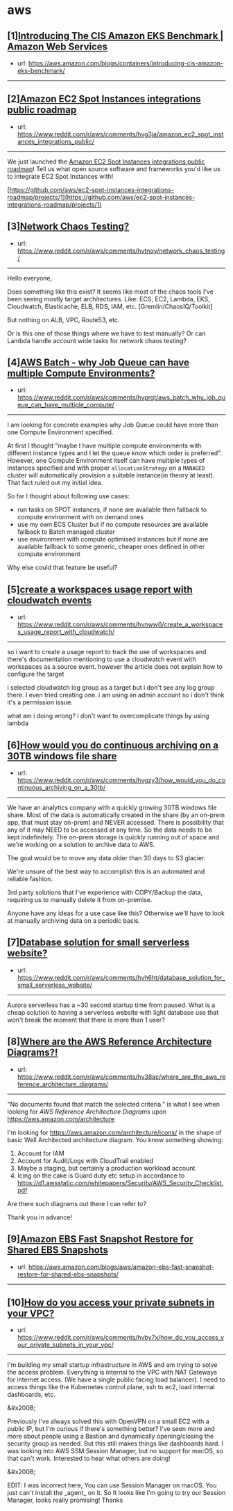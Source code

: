 # aws
## [1][Introducing The CIS Amazon EKS Benchmark | Amazon Web Services](https://www.reddit.com/r/aws/comments/hvlj36/introducing_the_cis_amazon_eks_benchmark_amazon/)
- url: https://aws.amazon.com/blogs/containers/introducing-cis-amazon-eks-benchmark/
---

## [2][Amazon EC2 Spot Instances integrations public roadmap](https://www.reddit.com/r/aws/comments/hvg3ja/amazon_ec2_spot_instances_integrations_public/)
- url: https://www.reddit.com/r/aws/comments/hvg3ja/amazon_ec2_spot_instances_integrations_public/
---
We just launched the [Amazon EC2 Spot Instances integrations public roadmap](https://github.com/aws/ec2-spot-instances-integrations-roadmap)! Tell us what open source software and frameworks you'd like us to integrate EC2 Spot Instances with!

[https://github.com/aws/ec2-spot-instances-integrations-roadmap/projects/1](https://github.com/aws/ec2-spot-instances-integrations-roadmap/projects/1)
## [3][Network Chaos Testing?](https://www.reddit.com/r/aws/comments/hvtnqy/network_chaos_testing/)
- url: https://www.reddit.com/r/aws/comments/hvtnqy/network_chaos_testing/
---
Hello everyone,

Does something like this exist? It seems like most of the chaos tools I've been seeing mostly target architectures. Like: ECS, EC2, Lambda, EKS, Cloudwatch, Elasticache, ELB, RDS, IAM, etc. [Gremlin/ChaosIQ/Toolkit]

But nothing on ALB, VPC, Route53, etc.

Or is this one of those things where we have to test manually? Or can Lambda handle account wide tasks for network chaos testing?
## [4][AWS Batch - why Job Queue can have multiple Compute Environments?](https://www.reddit.com/r/aws/comments/hvprgt/aws_batch_why_job_queue_can_have_multiple_compute/)
- url: https://www.reddit.com/r/aws/comments/hvprgt/aws_batch_why_job_queue_can_have_multiple_compute/
---
I am looking for concrete examples why Job Queue could have more than one Compute Environment specified.

At first I thought "maybe I have multiple compute environments with different instance types and I let the queue know which order is preferred". However, one Compute Environment itself can have multiple types of instances specified and with proper `allocationStrategy` on a `MANAGED` cluster will automatically provision a suitable instance(in theory at least). That fact ruled out my initial idea.

So far I thought about following use cases:

* run tasks on SPOT instances, if none are available then fallback to compute environment with on demand ones
* use my own ECS Cluster but if no compute resources are available fallback to Batch managed cluster
* use environment with compute optimised instances but if none are available fallback to some generic, cheaper ones defined in other compute environment

Why else could that feature be useful?
## [5][create a workspaces usage report with cloudwatch events](https://www.reddit.com/r/aws/comments/hvnww0/create_a_workspaces_usage_report_with_cloudwatch/)
- url: https://www.reddit.com/r/aws/comments/hvnww0/create_a_workspaces_usage_report_with_cloudwatch/
---
so i want to create a usage report to track the use of workspaces and there's documentation mentioning to use a cloudwatch event with workspaces as a source event. however the article does not explain how to configure the target

i selected cloudwatch log group as a target but i don't see any log group there. I even tried creating one. i am using an admin account so i don't think it's a permission issue. 

what am i doing wrong? i don't want to overcomplicate things by using lambda
## [6][How would you do continuous archiving on a 30TB windows file share](https://www.reddit.com/r/aws/comments/hvgzy3/how_would_you_do_continuous_archiving_on_a_30tb/)
- url: https://www.reddit.com/r/aws/comments/hvgzy3/how_would_you_do_continuous_archiving_on_a_30tb/
---
We have an analytics company with a quickly growing 30TB windows file share. Most of the data is automatically created in the share (by an on-prem app, that must stay on-prem) and NEVER accessed. There is possibility that any of it may NEED to be accessed at any time. So the data needs to be kept indefinitely. The on-prem storage is quickly running out of space and we're working on a solution to archive data to AWS.

The goal would be to move any data older than 30 days to S3 glacier. 

We're unsure of the best way to accomplish this is an automated and reliable fashion.

3rd party solutions that I've experience with COPY/Backup the data, requiring us to manually delete it from on-premise.

Anyone have any ideas for a use case like this? Otherwise we'll have to look at manually archiving data on a periodic basis.
## [7][Database solution for small serverless website?](https://www.reddit.com/r/aws/comments/hvh6ht/database_solution_for_small_serverless_website/)
- url: https://www.reddit.com/r/aws/comments/hvh6ht/database_solution_for_small_serverless_website/
---
Aurora serverless has a ~30 second startup time from paused. What is a cheap solution to having a serverless website with light database use that won't break the moment that there is more than 1 user?
## [8][Where are the AWS Reference Architecture Diagrams?!](https://www.reddit.com/r/aws/comments/hv38ac/where_are_the_aws_reference_architecture_diagrams/)
- url: https://www.reddit.com/r/aws/comments/hv38ac/where_are_the_aws_reference_architecture_diagrams/
---
"No documents found that match the selected criteria." is what I see when looking for *AWS Reference Architecture Diagrams* upon https://aws.amazon.com/architecture

I'm looking for https://aws.amazon.com/architecture/icons/ in the shape of basic Well Architected architecture diagram. You know something showing:

1) Account for IAM
2) Account for Audit/Logs with CloudTrail enabled
3) Maybe a staging, but certainly a production workload account
4) Icing on the cake is Guard duty etc setup in accordance to https://d1.awsstatic.com/whitepapers/Security/AWS_Security_Checklist.pdf

Are there such diagrams out there I can refer to?

Thank you in advance!
## [9][Amazon EBS Fast Snapshot Restore for Shared EBS Snapshots](https://www.reddit.com/r/aws/comments/hve8b0/amazon_ebs_fast_snapshot_restore_for_shared_ebs/)
- url: https://aws.amazon.com/blogs/aws/amazon-ebs-fast-snapshot-restore-for-shared-ebs-snapshots/
---

## [10][How do you access your private subnets in your VPC?](https://www.reddit.com/r/aws/comments/hvby7x/how_do_you_access_your_private_subnets_in_your_vpc/)
- url: https://www.reddit.com/r/aws/comments/hvby7x/how_do_you_access_your_private_subnets_in_your_vpc/
---
I'm building my small startup infrastructure in AWS and am trying to solve the access problem. Everything is internal to the VPC with NAT Gateways for internet access. (We have a single public facing load balancer). I need to access things like the Kubernetes control plane, ssh to ec2, load internal dashboards, etc.

&amp;#x200B;

Previously I've always solved this with OpenVPN on a small EC2 with a public IP, but I'm curious if there's something better? I've seen more and more about people using a Bastion and dynamically opening/closing the security group as needed. But this still makes things like dashboards hard. I was looking into AWS SSM Session Manager, but no support for macOS, so that can't work. Interested to hear what others are doing!

&amp;#x200B;

EDIT: I was incorrect here, You can use Session Manager on macOS. You just can't install the \_agent\_ on it. So It looks like I'm going to try our Session Manager, looks really promising! Thanks
